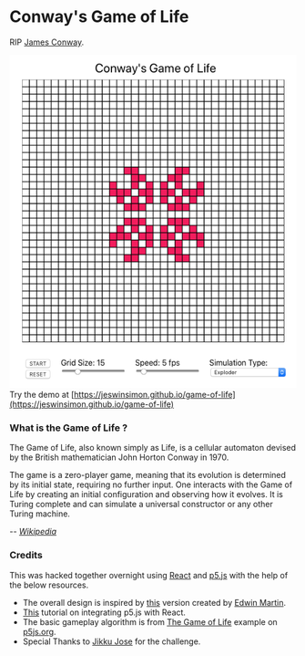# Conway's Game of Life

RIP [James Conway](https://en.wikipedia.org/wiki/John_Horton_Conway).

![Screenshot](/screenshot.png?raw=true "Optional Title")
Try the demo at [https://jeswinsimon.github.io/game-of-life](https://jeswinsimon.github.io/game-of-life)

### What is the Game of Life ?

The Game of Life, also known simply as Life, is a cellular automaton devised by the British mathematician John Horton Conway in 1970.

The game is a zero-player game, meaning that its evolution is determined by its initial state, requiring no further input. One interacts with the Game of Life by creating an initial configuration and observing how it evolves. It is Turing complete and can simulate a universal constructor or any other Turing machine.

-- [_Wikipedia_](https://en.wikipedia.org/wiki/Conway%27s_Game_of_Life)

### Credits

This was hacked together overnight using [React](https://reactjs.org) and [p5.js](https://p5js.org) with the help of the below resources.

* The overall design is inspired by [this](https://playgameoflife.com) version created by [Edwin Martin](bitstorm.org).
* [This](https://dev.to/christiankastner/integrating-p5-js-with-react-i0d) tutorial on integrating p5.js with React.
* The basic gameplay algorithm is from [The Game of Life](https://p5js.org/examples/simulate-game-of-life.html) example on [p5js.org](p5js.org).
* Special Thanks to [Jikku Jose](http://github.com/JikkuJose/) for the challenge.
